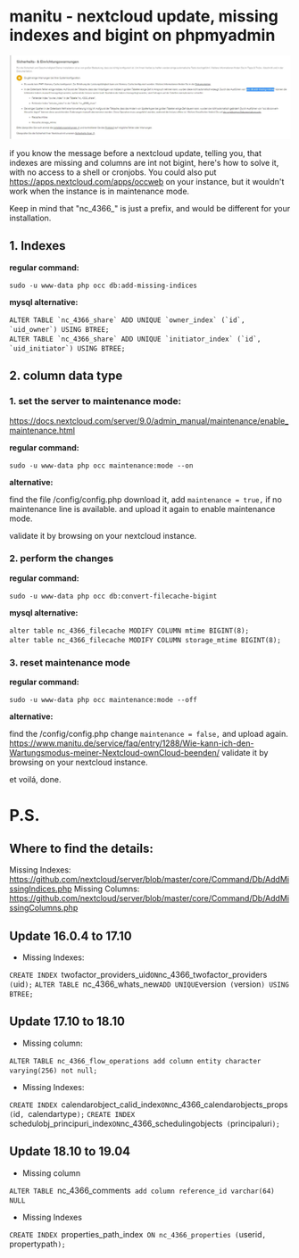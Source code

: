 # manitu - nextcloud update, missing indexes and bigint on phpmyadmin

![error.jpg](./error.JPG)

if you know the message before a nextcloud update, telling you, that indexes are missing and columns are int not bigint, here's how to solve it, with no access to a shell or cronjobs.
You could also put https://apps.nextcloud.com/apps/occweb on your instance, but it wouldn't work when the instance is in maintenance mode.

Keep in mind that "nc_4366_" is just a prefix, and would be different for your installation.

## 1. Indexes
**regular command:**

`sudo -u www-data php occ db:add-missing-indices`

**mysql alternative:**

``ALTER TABLE `nc_4366_share` ADD UNIQUE `owner_index` (`id`, `uid_owner`) USING BTREE;``  
``ALTER TABLE `nc_4366_share` ADD UNIQUE `initiator_index` (`id`, `uid_initiator`) USING BTREE;``

## 2. column data type
### 1. set the server to maintenance mode:
https://docs.nextcloud.com/server/9.0/admin_manual/maintenance/enable_maintenance.html

**regular command:**

`sudo -u www-data php occ maintenance:mode --on`

**alternative:**

find the file /config/config.php
download it, 
add `maintenance = true,` if no maintenance line is available.
and upload it again to enable maintenance mode.

validate it by browsing on your nextcloud instance.

### 2. perform the changes
**regular command:**

`sudo -u www-data php occ db:convert-filecache-bigint`

**mysql alternative:**

`alter table nc_4366_filecache MODIFY COLUMN mtime BIGINT(8);`  
`alter table nc_4366_filecache MODIFY COLUMN storage_mtime BIGINT(8);`

### 3. reset maintenance mode
**regular command:**

`sudo -u www-data php occ maintenance:mode --off`

**alternative:**

find the /config/config.php
change `maintenance = false,` and upload again.
https://www.manitu.de/service/faq/entry/1288/Wie-kann-ich-den-Wartungsmodus-meiner-Nextcloud-ownCloud-beenden/
validate it by browsing on your nextcloud instance.


et voilá, done.

# P.S.
## Where to find the details:
Missing Indexes: https://github.com/nextcloud/server/blob/master/core/Command/Db/AddMissingIndices.php
Missing Columns: https://github.com/nextcloud/server/blob/master/core/Command/Db/AddMissingColumns.php

## Update 16.0.4 to 17.10
- Missing Indexes:

`CREATE INDEX `twofactor_providers_uid` ON `nc_4366_twofactor_providers` (`uid`);`
`ALTER TABLE `nc_4366_whats_new` ADD UNIQUE `version` (`version`) USING BTREE;`

## Update 17.10 to 18.10
- Missing column:

`ALTER TABLE nc_4366_flow_operations add column entity character varying(256) not null;`

- Missing Indexes:

`CREATE INDEX `calendarobject_calid_index` ON `nc_4366_calendarobjects_props` (`id`, `calendartype`);`
`CREATE INDEX `schedulobj_principuri_index` ON `nc_4366_schedulingobjects` (`principaluri`);`

## Update 18.10 to 19.04
- Missing column

`ALTER TABLE `nc_4366_comments` add column reference_id varchar(64) NULL`

- Missing Indexes

`CREATE INDEX `properties_path_index` ON nc_4366_properties (`userid`, `propertypath`);`
